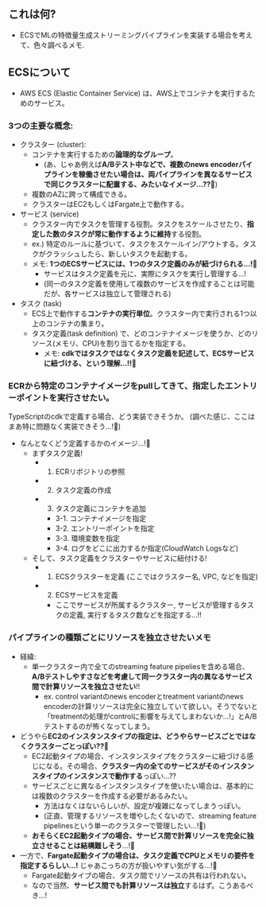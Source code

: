 ## これは何?

- ECSでMLの特徴量生成ストリーミングパイプラインを実装する場合を考えて、色々調べるメモ.


## ECSについて

- AWS ECS (Elastic Container Service) は、AWS上でコンテナを実行するためのサービス。

### 3つの主要な概念:

- クラスター (cluster):
  - コンテナを実行するための**論理的なグループ**。
    - (あ、じゃあ例えば**A/Bテスト中などで、複数のnews encoderパイプラインを稼働させたい場合は、両パイプラインを異なるサービスで同じクラスターに配置する、みたいなイメージ...??**:thinking:)
  - 複数のAZに跨って構成できる。
  - クラスターはEC2もしくはFargate上で動作する。
- サービス (service)
  - クラスター内でタスクを管理する役割。タスクをスケールさせたり、**指定した数のタスクが常に動作するように維持**する役割。
  - ex.) 特定のルールに基づいて、タスクをスケールイン/アウトする。タスクがクラッシュしたら、新しいタスクを起動する。
  - メモ: **1つのECSサービスには、1つのタスク定義のみが紐づけられる...!:thinking:** 
    - サービスはタスク定義を元に、実際にタスクを実行し管理する...!
    - (同一のタスク定義を使用して複数のサービスを作成することは可能だが、各サービスは独立して管理される)
- タスク (task)
  - ECS上で動作する**コンテナの実行単位**。クラスター内で実行される1つ以上のコンテナの集まり。
  - タスク定義(task definition) で、どのコンテナイメージを使うか、どのリソース(メモリ、CPU)を割り当てるかを指定する。
    - メモ: **cdkではタスクではなくタスク定義を記述して、ECSサービスに紐づける、という理解...!!**:thinking:

### ECRから特定のコンテナイメージをpullしてきて、指定したエントリーポイントを実行させたい。

TypeScriptのcdkで定義する場合、どう実装できそうか。
(調べた感じ、ここはまあ特に問題なく実装できそう...!:thinking:)

- なんとなくどう定義するかのイメージ...!:thinking:
  - まずタスク定義!
    - 1. ECRリポジトリの参照
    - 2. タスク定義の作成
    - 3. タスク定義にコンテナを追加
      - 3-1. コンテナイメージを指定
      - 3-2. エントリーポイントを指定
      - 3-3. 環境変数を指定
      - 3-4. ログをどこに出力するか指定(CloudWatch Logsなど)
  - そして、タスク定義をクラスターやサービスに紐付ける!
    - 1. ECSクラスターを定義 (ここではクラスター名, VPC, などを指定)
    - 2. ECSサービスを定義
      - ここでサービスが所属するクラスター, サービスが管理するタスクの定義, 実行するタスク数などを指定する...!!

### パイプラインの種類ごとにリソースを独立させたいメモ

- 経緯:
  - 単一クラスター内で全てのstreaming feature pipeliesを含める場合、**A/Bテストしやすさなどを考慮して同一クラスター内の異なるサービス間で計算リソースを独立させたい**!!
    - ex. control variantのnews encoderとtreatment variantのnews encoderの計算リソースは完全に独立していて欲しい。そうでないと「treatmentの処理がcontrolに影響を与えてしまわないか...!」とA/Bテストするのが怖くなってしまう。
- どうやら**EC2のインスタンスタイプの指定は、どうやらサービスごとではなくクラスターごとっぽい??**:thinking:
  - EC2起動タイプの場合、インスタンスタイプをクラスターに紐づける感じになる。その場合、**クラスター内の全てのサービスがそのインスタンスタイプのインスタンスで動作する**っぽい...??
  - サービスごとに異なるインスタンスタイプを使いたい場合は、基本的には複数のクラスターを作成する必要があるみたい。　
    - 方法はなくはないらしいが、設定が複雑になってしまうっぽい。
    - (正直、管理するリソースを増やしたくないので、streaming feature pipelinesという単一のクラスターで管理したい...!:thinking:)
  - **おそらくEC2起動タイプの場合、サービス間で計算リソースを完全に独立させることは結構難しそう**...!:thinking:
- 一方で、**Fargate起動タイプの場合は、タスク定義でCPUとメモリの要件を指定するらしい...!** じゃあこっちの方が扱いやすい気がする...!:thinking:
  - Fargate起動タイプの場合、タスク間でリソースの共有は行われない。
  - なので当然、**サービス間でも計算リソースは独立**するはず。こうあるべき...!

